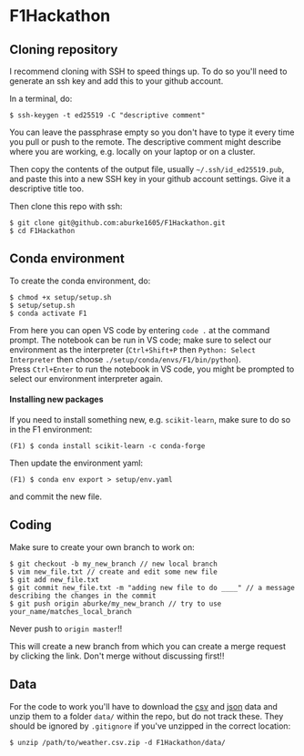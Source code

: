 # F1Hackathon

## Cloning repository

I recommend cloning with SSH to speed things up. To do so you'll need to generate an ssh key and add this to your github account.

In a terminal, do:

```
$ ssh-keygen -t ed25519 -C "descriptive comment"
```

You can leave the passphrase empty so you don't have to type it every time you pull or push to the remote. The descriptive comment might describe where you are working, e.g. locally on your laptop or on a cluster.

Then copy the contents of the output file, usually `~/.ssh/id_ed25519.pub`, and paste this into a new SSH key in your github account settings. Give it a descriptive title too.

Then clone this repo with ssh:

```
$ git clone git@github.com:aburke1605/F1Hackathon.git
$ cd F1Hackathon
```

## Conda environment

To create the conda environment, do:

```
$ chmod +x setup/setup.sh
$ setup/setup.sh
$ conda activate F1
```

From here you can open VS code by entering `code .` at the command prompt. The notebook can be run in VS code; make sure to select our environment as the interpreter (`Ctrl+Shift+P` then `Python: Select Interpreter` then choose `./setup/conda/envs/F1/bin/python`).\
Press `Ctrl+Enter` to run the notebook in VS code, you might be prompted to select our environment interpreter again.

#### Installing new packages

If you need to install something new, e.g. `scikit-learn`, make sure to do so in the F1 environment:

```
(F1) $ conda install scikit-learn -c conda-forge
```

Then update the environment yaml:

```
(F1) $ conda env export > setup/env.yaml
```
and commit the new file.

## Coding

Make sure to create your own branch to work on:

```
$ git checkout -b my_new_branch // new local branch
$ vim new_file.txt // create and edit some new file
$ git add new_file.txt
$ git commit new_file.txt -m "adding new file to do ____" // a message describing the changes in the commit
$ git push origin aburke/my_new_branch // try to use your_name/matches_local_branch
```

Never push to `origin master`!!

This will create a new branch from which you can create a merge request by clicking the link. Don't merge without discussing first!!

## Data

For the code to work you'll have to download the [csv](https://www.kaggle.com/oracledevrel/formulaaihackathon2022?select=weather.csv) and [json](https://www.kaggle.com/oracledevrel/formulaaihackathon2022?select=weather.json) data and unzip them to a folder `data/` within the repo, but do not track these. They should be ignored by `.gitignore` if you've unzipped in the correct location:
```
$ unzip /path/to/weather.csv.zip -d F1Hackathon/data/
```
